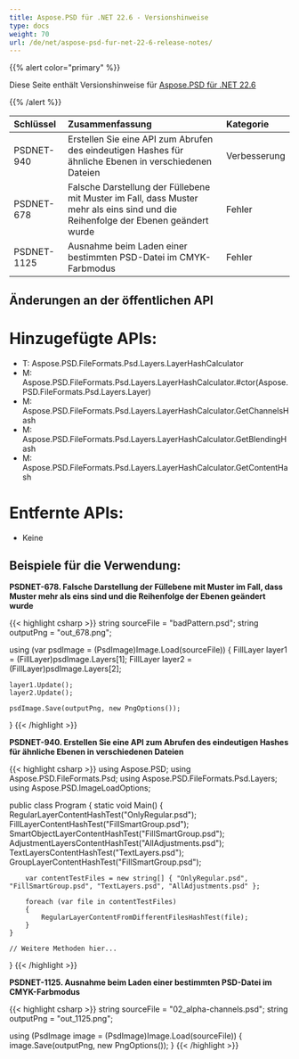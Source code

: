 ```yaml
---
title: Aspose.PSD für .NET 22.6 - Versionshinweise
type: docs
weight: 70
url: /de/net/aspose-psd-fur-net-22-6-release-notes/
---
```


{{% alert color="primary" %}}

Diese Seite enthält Versionshinweise für [Aspose.PSD für .NET 22.6](https://www.nuget.org/packages/Aspose.PSD/)

{{% /alert %}}

|**Schlüssel**|**Zusammenfassung**|**Kategorie**|
| :- | :- | :- |
|PSDNET-940|Erstellen Sie eine API zum Abrufen des eindeutigen Hashes für ähnliche Ebenen in verschiedenen Dateien|Verbesserung|
|PSDNET-678|Falsche Darstellung der Füllebene mit Muster im Fall, dass Muster mehr als eins sind und die Reihenfolge der Ebenen geändert wurde|Fehler|
|PSDNET-1125|Ausnahme beim Laden einer bestimmten PSD-Datei im CMYK-Farbmodus|Fehler|


## **Änderungen an der öffentlichen API**
# **Hinzugefügte APIs:**
- T: Aspose.PSD.FileFormats.Psd.Layers.LayerHashCalculator
- M: Aspose.PSD.FileFormats.Psd.Layers.LayerHashCalculator.#ctor(Aspose.PSD.FileFormats.Psd.Layers.Layer)
- M: Aspose.PSD.FileFormats.Psd.Layers.LayerHashCalculator.GetChannelsHash
- M: Aspose.PSD.FileFormats.Psd.Layers.LayerHashCalculator.GetBlendingHash
- M: Aspose.PSD.FileFormats.Psd.Layers.LayerHashCalculator.GetContentHash


# **Entfernte APIs:**
- Keine


## **Beispiele für die Verwendung:**

**PSDNET-678. Falsche Darstellung der Füllebene mit Muster im Fall, dass Muster mehr als eins sind und die Reihenfolge der Ebenen geändert wurde**

{{< highlight csharp >}}
string sourceFile = "badPattern.psd";
string outputPng = "out_678.png";

using (var psdImage = (PsdImage)Image.Load(sourceFile))
{
    FillLayer layer1 = (FillLayer)psdImage.Layers[1];
    FillLayer layer2 = (FillLayer)psdImage.Layers[2];

    layer1.Update();
    layer2.Update();

    psdImage.Save(outputPng, new PngOptions());
}
{{< /highlight >}}


**PSDNET-940. Erstellen Sie eine API zum Abrufen des eindeutigen Hashes für ähnliche Ebenen in verschiedenen Dateien**

{{< highlight csharp >}}
using Aspose.PSD;
using Aspose.PSD.FileFormats.Psd;
using Aspose.PSD.FileFormats.Psd.Layers;
using Aspose.PSD.ImageLoadOptions;

public class Program
{
    static void Main()
    {
        RegularLayerContentHashTest("OnlyRegular.psd");
        FillLayerContentHashTest("FillSmartGroup.psd");
        SmartObjectLayerContentHashTest("FillSmartGroup.psd");
        AdjustmentLayersContentHashTest("AllAdjustments.psd");
        TextLayersContentHashTest("TextLayers.psd");
        GroupLayerContentHashTest("FillSmartGroup.psd");

        var contentTestFiles = new string[] { "OnlyRegular.psd", "FillSmartGroup.psd", "TextLayers.psd", "AllAdjustments.psd" };

        foreach (var file in contentTestFiles)
        {
            RegularLayerContentFromDifferentFilesHashTest(file);
        }
    }

    // Weitere Methoden hier...
}
{{< /highlight >}}


**PSDNET-1125. Ausnahme beim Laden einer bestimmten PSD-Datei im CMYK-Farbmodus**

{{< highlight csharp >}}
string sourceFile = "02_alpha-channels.psd";
string outputPng = "out_1125.png";

using (PsdImage image = (PsdImage)Image.Load(sourceFile))
{
    image.Save(outputPng, new PngOptions());
}
{{< /highlight >}}